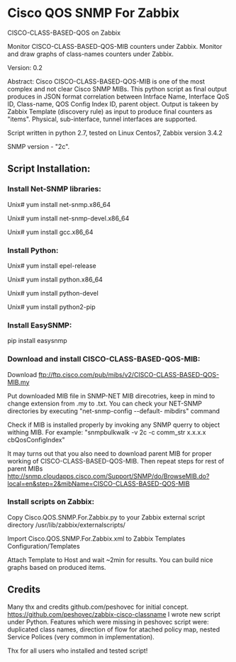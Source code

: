 # Cisco QOS SNMP For Zabbix
CISCO-CLASS-BASED-QOS on Zabbix

Monitor CISCO-CLASS-BASED-QOS-MIB counters under Zabbix. Monitor and draw graphs of class-names counters under Zabbix.

Version: 0.2

Abstract: Cisco CISCO-CLASS-BASED-QOS-MIB is one of the most complex and not clear Cisco SNMP MIBs. This python script as final output produces in JSON format correlation between Intrface Name, Interface QoS ID, Class-name, QOS Config Index ID, parent object. Output is takeen by Zabbix Template (discovery rule) as input to produce final counters as "items". Physical, sub-interface, tunnel interfaces are supported.

Script written in python 2.7, tested on Linux Centos7, Zabbix version 3.4.2

SNMP version - "2c".


## Script Installation:

 ### Install Net-SNMP libraries:
 
  Unix# yum install net-snmp.x86_64
 
  Unix# yum install net-snmp-devel.x86_64
 
  Unix# yum install gcc.x86_64
 
 
 ### Install Python:
 
  Unix# yum install epel-release
 
  Unix# yum install python.x86_64
 
  Unix# yum install python-devel
 
  Unix# yum install python2-pip
 
 
### Install EasySNMP:
 
  pip install easysnmp
 

### Download and install CISCO-CLASS-BASED-QOS-MIB:
 
  Download ftp://ftp.cisco.com/pub/mibs/v2/CISCO-CLASS-BASED-QOS-MIB.my
  
  Put downloaded MIB file in SNMP-NET MIB direcotries, keep in mind to change extension from .my to .txt. You can check your NET-SNMP directories by executing "net-snmp-config --default-  mibdirs" command
  
 Check if MIB is installed properly by invoking any SNMP querry to object withing MIB. For example: "snmpbulkwalk -v 2c -c comm_str x.x.x.x cbQosConfigIndex"
 
  It may turns out that you also need to download parent MIB for proper working of CISCO-CLASS-BASED-QOS-MIB. Then repeat steps for rest of parent MIBs http://snmp.cloudapps.cisco.com/Support/SNMP/do/BrowseMIB.do?local=en&step=2&mibName=CISCO-CLASS-BASED-QOS-MIB
 
 
### Install scripts on Zabbix:

 Copy Cisco.QOS.SNMP.For.Zabbix.py to your Zabbix external script directory /usr/lib/zabbix/externalscripts/

 Import Cisco.QOS.SNMP.For.Zabbix.xml to Zabbix Templates Configuration/Templates
 
 Attach Template to Host and wait ~2min for results. You can build nice graphs based on produced items.

## Credits
Many thx and credits github.com/peshovec for initial concept. https://github.com/peshovec/zabbix-cisco-classname
I wrote new script under Python. Features which were missing in peshovec script were: duplicated class names, direction of flow for atached policy map, nested Service Polices (very common in implementation).

Thx for all users who installed and tested script!

